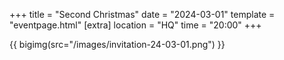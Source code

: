 +++
title = "Second Christmas"
date = "2024-03-01"
template = "eventpage.html"
[extra]
location = "HQ"
time = "20:00"
+++

{{ bigimg(src="/images/invitation-24-03-01.png") }}
